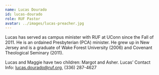 ```yaml
---
name: Lucas Dourado
id: lucas-dourado
role: RUF Pastor
avatar: ../images/lucas-preacher.jpg
---
```


Lucas has served as campus minister with RUF at UConn since the Fall of 2011. He is an ordained Presbyterian (PCA) minister. He grew up in New Jersey and is a graduate of Wake Forest University (2006) and Covenant Theological Seminary (2011).

Lucas and Maggie have two children: Margot and Asher. Lucas’ Contact Info: lucas.dourado@ruf.org, (336) 287-4627

